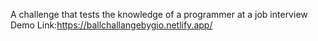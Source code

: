 A challenge that tests the knowledge of a programmer at a job interview
Demo Link:https://ballchallangebygio.netlify.app/
